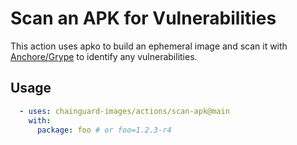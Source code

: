 # Scan an APK for Vulnerabilities

This action uses apko to build an ephemeral image and scan it with
[Anchore/Grype](https://github.com/anchore/grype) to identify any
vulnerabilities.


## Usage

```yaml
  - uses: chainguard-images/actions/scan-apk@main
    with:
      package: foo # or foo=1.2.3-r4
```
